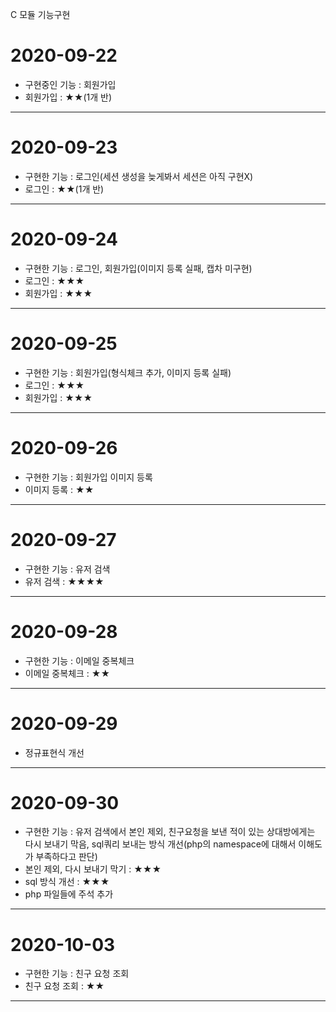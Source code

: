 C 모듈 기능구현

# 2020-09-22
- 구현중인 기능 : 회원가입
- 회원가입 : ★★(1개 반)

<hr/>

# 2020-09-23
- 구현한 기능 : 로그인(세션 생성을 늦게봐서 세션은 아직 구현X)
- 로그인 : ★★(1개 반)

<hr/>

# 2020-09-24
- 구현한 기능 : 로그인, 회원가입(이미지 등록 실패, 캡차 미구현)
- 로그인 : ★★★
- 회원가입 : ★★★

<hr/>

# 2020-09-25
- 구현한 기능 : 회원가입(형식체크 추가, 이미지 등록 실패)
- 로그인 : ★★★
- 회원가입 : ★★★

<hr/>

# 2020-09-26
- 구현한 기능 : 회원가입 이미지 등록
- 이미지 등록 : ★★

<hr/>

# 2020-09-27
- 구현한 기능 : 유저 검색
- 유저 검색 : ★★★★

<hr/>

# 2020-09-28
- 구현한 기능 : 이메일 중복체크
- 이메일 중복체크 : ★★ 

<hr/>

# 2020-09-29
- 정규표현식 개선

<hr/>

# 2020-09-30
- 구현한 기능 : 유저 검색에서 본인 제외, 친구요청을 보낸 적이 있는 상대방에게는 다시 보내기 막음, sql쿼리 보내는 방식 개선(php의 namespace에 대해서 이해도가 부족하다고 판단)
- 본인 제외, 다시 보내기 막기 : ★★★
- sql 방식 개선 : ★★★
- php 파일들에 주석 추가

<hr/>

# 2020-10-03
- 구현한 기능 : 친구 요청 조회
- 친구 요청 조회 : ★★

<hr/>
